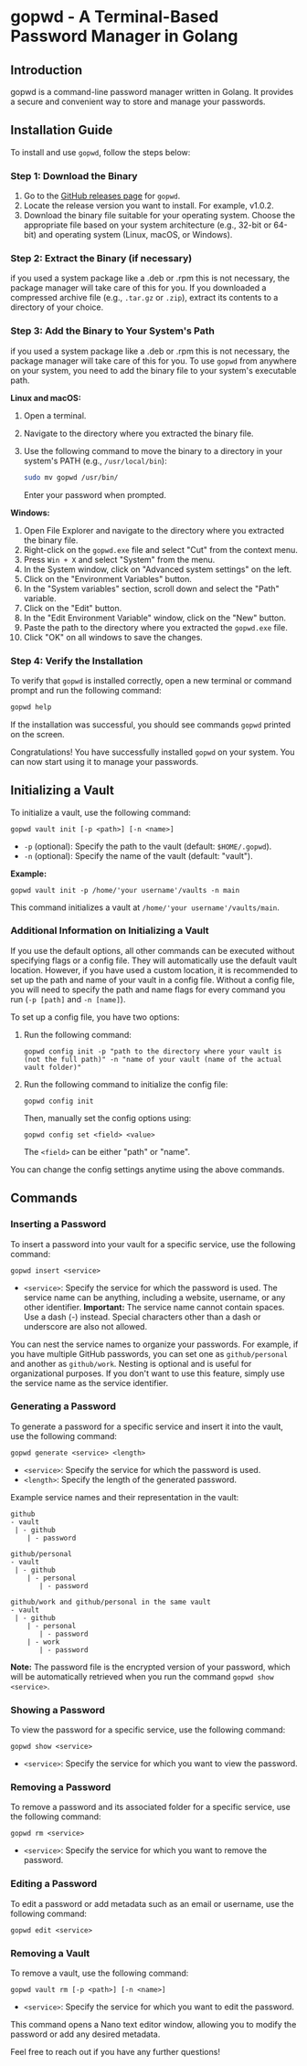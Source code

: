 # gopwd - A Terminal-Based Password Manager in Golang

## Introduction
gopwd is a command-line password manager written in Golang. It provides a secure and convenient way to store and manage your passwords.

## Installation Guide

To install and use `gopwd`, follow the steps below:

### Step 1: Download the Binary

1. Go to the [GitHub releases page](https://github.com/pvwnthem/gopwd/releases) for `gopwd`.
2. Locate the release version you want to install. For example, v1.0.2.
3. Download the binary file suitable for your operating system. Choose the appropriate file based on your system architecture (e.g., 32-bit or 64-bit) and operating system (Linux, macOS, or Windows).

### Step 2: Extract the Binary (if necessary)
if you used a system package like a .deb or .rpm this is not necessary, the package manager will take care of this for you.
If you downloaded a compressed archive file (e.g., `.tar.gz` or `.zip`), extract its contents to a directory of your choice.

### Step 3: Add the Binary to Your System's Path

if you used a system package like a .deb or .rpm this is not necessary, the package manager will take care of this for you.
To use `gopwd` from anywhere on your system, you need to add the binary file to your system's executable path.

**Linux and macOS:**

1. Open a terminal.
2. Navigate to the directory where you extracted the binary file.
3. Use the following command to move the binary to a directory in your system's PATH (e.g., `/usr/local/bin`):

   ```bash
   sudo mv gopwd /usr/bin/
   ```

   Enter your password when prompted.

**Windows:**

1. Open File Explorer and navigate to the directory where you extracted the binary file.
2. Right-click on the `gopwd.exe` file and select "Cut" from the context menu.
3. Press `Win + X` and select "System" from the menu.
4. In the System window, click on "Advanced system settings" on the left.
5. Click on the "Environment Variables" button.
6. In the "System variables" section, scroll down and select the "Path" variable.
7. Click on the "Edit" button.
8. In the "Edit Environment Variable" window, click on the "New" button.
9. Paste the path to the directory where you extracted the `gopwd.exe` file.
10. Click "OK" on all windows to save the changes.

### Step 4: Verify the Installation

To verify that `gopwd` is installed correctly, open a new terminal or command prompt and run the following command:

```bash
gopwd help
```

If the installation was successful, you should see commands `gopwd` printed on the screen.

Congratulations! You have successfully installed `gopwd` on your system. You can now start using it to manage your passwords.

## Initializing a Vault
To initialize a vault, use the following command:

```
gopwd vault init [-p <path>] [-n <name>]
```

- `-p` (optional): Specify the path to the vault (default: `$HOME/.gopwd`).
- `-n` (optional): Specify the name of the vault (default: "vault").

**Example:**

```
gopwd vault init -p /home/'your username'/vaults -n main
```

This command initializes a vault at `/home/'your username'/vaults/main`.

### Additional Information on Initializing a Vault
If you use the default options, all other commands can be executed without specifying flags or a config file. They will automatically use the default vault location. However, if you have used a custom location, it is recommended to set up the path and name of your vault in a config file. Without a config file, you will need to specify the path and name flags for every command you run (`-p [path]` and `-n [name]`).

To set up a config file, you have two options:

1. Run the following command:

   ```
   gopwd config init -p "path to the directory where your vault is (not the full path)" -n "name of your vault (name of the actual vault folder)"
   ```

2. Run the following command to initialize the config file:

   ```
   gopwd config init
   ```

   Then, manually set the config options using:

   ```
   gopwd config set <field> <value>
   ```

   The `<field>` can be either "path" or "name".

You can change the config settings anytime using the above commands.

## Commands

### Inserting a Password

To insert a password into your vault for a specific service, use the following command:

```
gopwd insert <service>
```

- `<service>`: Specify the service for which the password is used. The service name can be anything, including a website, username, or any other identifier. **Important:** The service name cannot contain spaces. Use a dash (-) instead. Special characters other than a dash or underscore are also not allowed.

You can nest the service names to organize your passwords. For example, if you have multiple GitHub passwords, you can set one as `github/personal` and another as `github/work`. Nesting is optional and is useful for organizational purposes. If you don't want to use this feature, simply use the service name as the service identifier.

### Generating a Password

To generate a password for a specific service and insert it into the vault, use the following command:

```
gopwd generate <service> <length>
```

- `<service>`: Specify the service for which the password is used.
- `<length>`: Specify the length of the generated password.

Example service names and their representation in the vault:

```
github
- vault
 | - github
    | - password

github/personal
- vault
 | - github
    | - personal
       | - password

github/work and github/personal in the same vault
- vault
 | - github
    | - personal
       | - password
    | - work
       | - password
```

**Note:** The password file is the encrypted version of your password, which will be automatically retrieved when you run the command `gopwd show <service>`.

### Showing a Password

To view the password for a specific service, use the following command:

```
gopwd show <service>
```

- `<service>`: Specify the service for which you want to view the password.

### Removing a Password

To remove a password and its associated folder for a specific service, use the following command:

```
gopwd rm <service>
```

- `<service>`: Specify the service for which you want to remove the password.

### Editing a Password

To edit a password or add metadata such as an email or username, use the following command:

```
gopwd edit <service>
```

### Removing a Vault

To remove a vault, use the following command:

```
gopwd vault rm [-p <path>] [-n <name>]
```

- `<service>`: Specify the service for which you want to edit the password.

This command opens a Nano text editor window, allowing you to modify the password or add any desired metadata.

Feel free to reach out if you have any further questions!